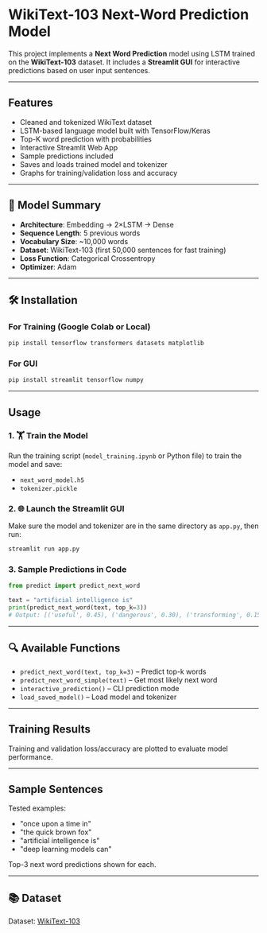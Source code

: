 
#  WikiText-103 Next-Word Prediction Model

This project implements a **Next Word Prediction** model using LSTM trained on the **WikiText-103** dataset. It includes a **Streamlit GUI** for interactive predictions based on user input sentences.

---

##  Features

- Cleaned and tokenized WikiText dataset
- LSTM-based language model built with TensorFlow/Keras
- Top-K word prediction with probabilities
- Interactive Streamlit Web App
- Sample predictions included
- Saves and loads trained model and tokenizer
- Graphs for training/validation loss and accuracy

---

## 🧠 Model Summary

- **Architecture**: Embedding → 2×LSTM → Dense
- **Sequence Length**: 5 previous words
- **Vocabulary Size**: ~10,000 words
- **Dataset**: WikiText-103 (first 50,000 sentences for fast training)
- **Loss Function**: Categorical Crossentropy
- **Optimizer**: Adam

---

## 🛠️ Installation

### For Training (Google Colab or Local)
```bash
pip install tensorflow transformers datasets matplotlib
```

### For GUI
```bash
pip install streamlit tensorflow numpy
```

---

##  Usage

### 1. 🏋️ Train the Model

Run the training script (`model_training.ipynb` or Python file) to train the model and save:

- `next_word_model.h5`
- `tokenizer.pickle`

### 2. 🌐 Launch the Streamlit GUI

Make sure the model and tokenizer are in the same directory as `app.py`, then run:

```bash
streamlit run app.py
```

### 3.  Sample Predictions in Code

```python
from predict import predict_next_word

text = "artificial intelligence is"
print(predict_next_word(text, top_k=3))
# Output: [('useful', 0.45), ('dangerous', 0.30), ('transforming', 0.15)]
```

---

## 🔍 Available Functions

- `predict_next_word(text, top_k=3)` – Predict top-k words
- `predict_next_word_simple(text)` – Get most likely next word
- `interactive_prediction()` – CLI prediction mode
- `load_saved_model()` – Load model and tokenizer

---

##  Training Results

Training and validation loss/accuracy are plotted to evaluate model performance.

---

##  Sample Sentences

Tested examples:

- "once upon a time in"
- "the quick brown fox"
- "artificial intelligence is"
- "deep learning models can"

Top-3 next word predictions shown for each.

---

## 📚 Dataset

Dataset: [WikiText-103](https://huggingface.co/datasets/wikitext)







